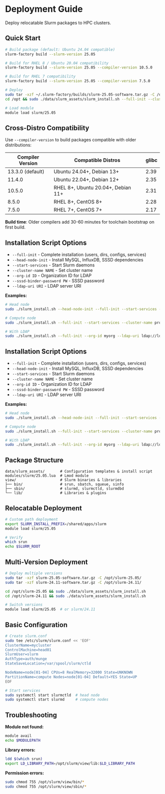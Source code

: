 # Deployment Guide

Deploy relocatable Slurm packages to HPC clusters.

## Quick Start

```bash
# Build package (default: Ubuntu 24.04 compatible)
slurm-factory build --slurm-version 25.05

# Build for RHEL 8 / Ubuntu 20.04 compatibility
slurm-factory build --slurm-version 25.05 --compiler-version 10.5.0

# Build for RHEL 7 compatibility
slurm-factory build --slurm-version 25.05 --compiler-version 7.5.0

# Deploy
sudo tar -xzf ~/.slurm-factory/builds/slurm-25.05-software.tar.gz -C /opt/
cd /opt && sudo ./data/slurm_assets/slurm_install.sh --full-init --cluster-name mycluster

# Load module
module load slurm/25.05
```

## Cross-Distro Compatibility

Use `--compiler-version` to build packages compatible with older distributions:

| Compiler Version | Compatible Distros                    | glibc |
|------------------|---------------------------------------|-------|
| 13.3.0 (default) | Ubuntu 24.04+, Debian 13+             | 2.39  |
| 11.4.0           | Ubuntu 22.04+, Debian 12+             | 2.35  |
| 10.5.0           | RHEL 8+, Ubuntu 20.04+, Debian 11+    | 2.31  |
| 8.5.0            | RHEL 8+, CentOS 8+                    | 2.28  |
| 7.5.0            | RHEL 7+, CentOS 7+                    | 2.17  |

**Build time**: Older compilers add 30-60 minutes for toolchain bootstrap on first build.

## Installation Script Options

- `--full-init` - Complete installation (users, dirs, configs, services)
- `--head-node-init` - Install MySQL, InfluxDB, SSSD dependencies
- `--start-services` - Start Slurm daemons
- `--cluster-name NAME` - Set cluster name
- `--org-id ID` - Organization ID for LDAP
- `--sssd-binder-password PW` - SSSD password
- `--ldap-uri URI` - LDAP server URI

**Examples:**

```bash
# Head node
sudo ./slurm_install.sh --head-node-init --full-init --start-services --cluster-name prod

# Compute node
sudo ./slurm_install.sh --full-init --start-services --cluster-name prod

# With LDAP
sudo ./slurm_install.sh --full-init --org-id myorg --ldap-uri ldap://ldap.example.com
```

## Installation Script Options

- `--full-init` - Complete installation (users, dirs, configs, services)
- `--head-node-init` - Install MySQL, InfluxDB, SSSD dependencies
- `--start-services` - Start Slurm daemons
- `--cluster-name NAME` - Set cluster name
- `--org-id ID` - Organization ID for LDAP
- `--sssd-binder-password PW` - SSSD password
- `--ldap-uri URI` - LDAP server URI

**Examples:**

```bash
# Head node
sudo ./slurm_install.sh --head-node-init --full-init --start-services --cluster-name prod

# Compute node
sudo ./slurm_install.sh --full-init --start-services --cluster-name prod

# With LDAP
sudo ./slurm_install.sh --full-init --org-id myorg --ldap-uri ldap://ldap.example.com
```

## Package Structure

```
data/slurm_assets/       # Configuration templates & install script
modules/slurm/25.05.lua  # Lmod module
view/                    # Slurm binaries & libraries
├── bin/                 # srun, sbatch, squeue, sinfo
├── sbin/                # slurmd, slurmctld, slurmdbd
└── lib/                 # Libraries & plugins
```

## Relocatable Deployment

```bash
# Custom path deployment
export SLURM_INSTALL_PREFIX=/shared/apps/slurm
module load slurm/25.05

# Verify
which srun
echo $SLURM_ROOT
```

## Multi-Version Deployment

```bash
# Deploy multiple versions
sudo tar -xzf slurm-25.05-software.tar.gz -C /opt/slurm-25.05/
sudo tar -xzf slurm-24.11-software.tar.gz -C /opt/slurm-24.11/

cd /opt/slurm-25.05 && sudo ./data/slurm_assets/slurm_install.sh
cd /opt/slurm-24.11 && sudo ./data/slurm_assets/slurm_install.sh

# Switch versions
module load slurm/25.05  # or slurm/24.11
```

## Basic Configuration

```bash
# Create slurm.conf
sudo tee /etc/slurm/slurm.conf << 'EOF'
ClusterName=mycluster
ControlMachine=head01
SlurmUser=slurm
AuthType=auth/munge
StateSaveLocation=/var/spool/slurm/ctld

NodeName=node[01-04] CPUs=8 RealMemory=32000 State=UNKNOWN
PartitionName=compute Nodes=node[01-04] Default=YES State=UP
EOF

# Start services
sudo systemctl start slurmctld  # head node
sudo systemctl start slurmd     # compute nodes
```

## Troubleshooting

**Module not found:**
```bash
module avail
echo $MODULEPATH
```

**Library errors:**
```bash
ldd $(which srun)
export LD_LIBRARY_PATH=/opt/slurm/view/lib:$LD_LIBRARY_PATH
```

**Permission errors:**
```bash
sudo chmod 755 /opt/slurm/view/bin/*
sudo chmod 755 /opt/slurm/view/sbin/*
```

